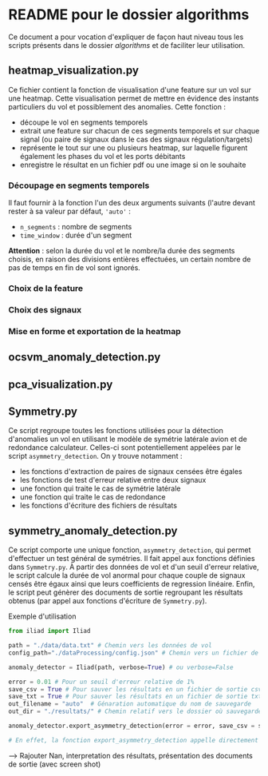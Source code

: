 # README pour le dossier algorithms

Ce document a pour vocation d'expliquer de façon haut niveau tous les scripts présents dans le dossier *algorithms* et de faciliter leur utilisation. 

## heatmap_visualization.py

Ce fichier contient la fonction de visualisation d'une feature sur un vol sur une heatmap. Cette visualisation permet de mettre en évidence des instants particuliers du vol et possiblement des anomalies. Cette fonction :
* découpe le vol en segments temporels
* extrait une feature sur chacun de ces segments temporels et sur chaque signal (ou paire de signaux dans le cas des signaux régulation/targets)
* représente le tout sur une ou plusieurs heatmap, sur laquelle figurent également les phases du vol et les ports débitants
* enregistre le résultat en un fichier pdf ou une image si on le souhaite

### Découpage en segments temporels

Il faut fournir à la fonction l'un des deux arguments suivants (l'autre devant rester à sa valeur par défaut, `'auto'` :
* `n_segments` : nombre de segments
* `time_window` : durée d'un segment

**Attention** : selon la durée du vol et le nombre/la durée des segments choisis, en raison des divisions entières effectuées, un certain nombre de pas de temps en fin de vol sont ignorés.

### Choix de la feature

### Choix des signaux

### Mise en forme et exportation de la heatmap


## ocsvm_anomaly_detection.py



## pca_visualization.py



## Symmetry.py

Ce script regroupe toutes les fonctions utilisées pour la détection d'anomalies un vol en utilisant le modèle de symétrie latérale avion et de redondance calculateur.
Celles-ci sont potentiellement appelées par le script `asymmetry_detection`.
On y trouve notamment :
* les fonctions d'extraction de paires de signaux censées être égales
* les fonctions de test d'erreur relative entre deux signaux
* une fonction qui traite le cas de symétrie latérale 
* une fonction qui traite le cas de redondance
* les fonctions d'écriture des fichiers de résultats

## symmetry_anomaly_detection.py

Ce script comporte une unique fonction, `asymmetry_detection`, qui permet d'effectuer un test général de symétries. Il fait appel aux fonctions définies dans `Symmetry.py`.
À partir des données de vol et d'un seuil d'erreur relative, le script calcule la durée de vol anormal pour chaque couple de signaux censés être égaux ainsi que leurs coefficients de regression linéaire. Enfin, le script peut génèrer des documents de sortie regroupant les résultats obtenus (par appel aux fonctions d'écriture de `Symmetry.py`).


Exemple d'utilisation

```python
from iliad import Iliad

path = "./data/data.txt" # Chemin vers les données de vol
config_path="./dataProcessing/config.json" # Chemin vers un fichier de configuration

anomaly_detector = Iliad(path, verbose=True) # ou verbose=False

error = 0.01 # Pour un seuil d'erreur relative de 1%
save_csv = True # Pour sauver les résultats en un fichier de sortie csv
save_txt = True # Pour sauver les résultats en un fichier de sortie txt
out_filename = "auto"  # Génaration automatique du nom de sauvegarde
out_dir = "./resultats/" # Chemin relatif vers le dossier où sauvegarder les résultats

anomaly_detector.export_asymmetry_detection(error = error, save_csv = save_csv, save_txt = save_txt,  out_filename = out_filename, out_dir = out_dir)

# En effet, la fonction export_asymmetry_detection appelle directement asymmetry_detection.
```

--> Rajouter Nan, interpretation des résultats, présentation des documents de sortie (avec screen shot)
